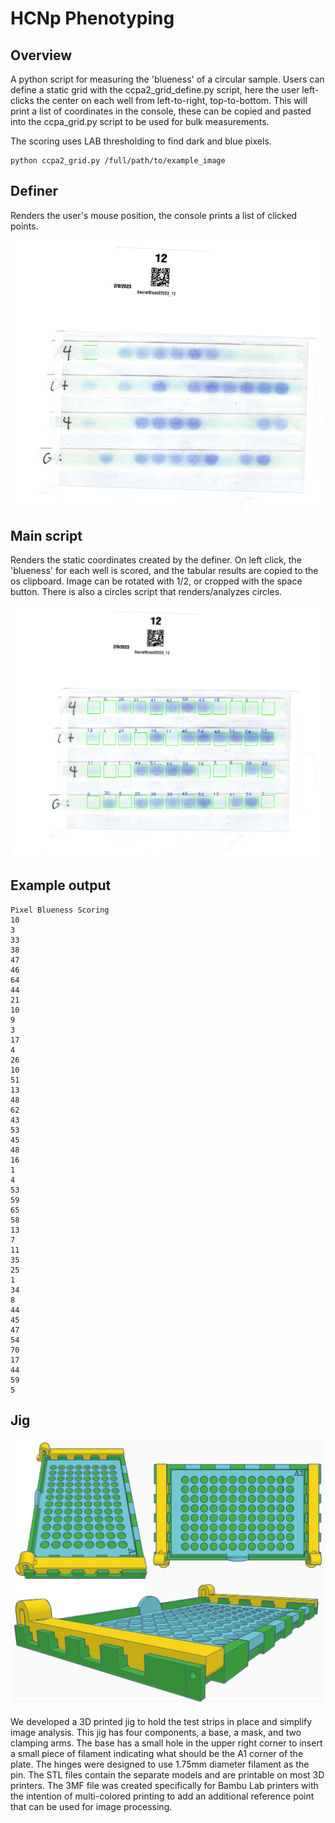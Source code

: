 # HCNp Phenotyping

## Overview

A python script for measuring the 'blueness' of a circular sample. Users can define a static grid with the ccpa2_grid_define.py script, here the user left-clicks the center on each well from left-to-right, top-to-bottom. This will print a list of coordinates in the console, these can be copied and pasted into the ccpa_grid.py script to be used for bulk measurements. 

The scoring uses LAB thresholding to find dark and blue pixels.

```
python ccpa2_grid.py /full/path/to/example_image
```

## Definer

Renders the user's mouse position, the console prints a list of clicked points.

<p align="center">
	<img src="./readme_assets/definer.png"/>
</p>

## Main script

Renders the static coordinates created by the definer. On left click, the 'blueness' for each well is scored, and the tabular results are copied to the os clipboard. Image can be rotated with 1/2, or cropped with the space button. There is also a circles script that renders/analyzes circles.

<p align="center">
	<img src="./readme_assets/example.png"/>
</p>


## Example output
```
Pixel Blueness Scoring
10
3
33
38
47
46
64
44
21
10
9
3
17
4
26
10
51
13
48
62
43
53
45
48
16
1
4
53
59
65
58
13
7
11
35
25
1
34
8
44
45
47
54
70
17
44
59
5
```

## Jig
<p align="center">
	<img src="./readme_assets/jig-model.jpg"/>
</p>

We developed a 3D printed jig to hold the test strips in place and simplify image analysis. This jig has four components, a base, a mask, and two clamping arms. The base has a small hole in the upper right corner to insert a small piece of filament indicating what should be the A1 corner of the plate. The hinges were designed to use 1.75mm diameter filament as the pin. The STL files contain the separate models and are printable on most 3D printers. The 3MF file was created specifically for Bambu Lab printers with the intention of multi-colored printing to add an additional reference point that can be used for image processing.